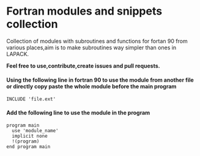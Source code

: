# Fortran modules and snippets collection
Collection of modules with subroutines and functions for fortan 90 from various places,aim is to make subroutines way simpler than ones in LAPACK.


**Feel free to use,contribute,create issues and pull requests.**

#### Using the following line in fortran 90 to use the module from another file or directly copy paste the whole module before the main program
    INCLUDE 'file.ext'
#### Add the following line to use the module in the program
    program main
      use 'module_name'
      implicit none
      !(program)
    end program main
